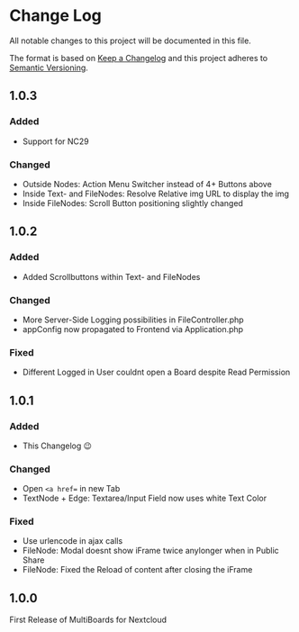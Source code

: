# Change Log
All notable changes to this project will be documented in this file.

The format is based on [Keep a Changelog](http://keepachangelog.com/)
and this project adheres to [Semantic Versioning](http://semver.org/).

## 1.0.3

### Added

- Support for NC29

### Changed 

- Outside Nodes: Action Menu Switcher instead of 4+ Buttons above
- Inside Text- and FileNodes: Resolve Relative img URL to display the img
- Inside FileNodes: Scroll Button positioning slightly changed 

## 1.0.2

### Added

- Added Scrollbuttons within Text- and FileNodes

### Changed

- More Server-Side Logging possibilities in FileController.php
- appConfig now propagated to Frontend via Application.php

### Fixed

- Different Logged in User couldnt open a Board despite Read Permission

## 1.0.1

### Added

- This Changelog 😉

### Changed

- Open `<a href=` in new Tab
- TextNode + Edge: Textarea/Input Field now uses white Text Color

### Fixed

- Use urlencode in ajax calls
- FileNode: Modal doesnt show iFrame twice anylonger when in Public Share
- FileNode: Fixed the Reload of content after closing the iFrame

## 1.0.0

First Release of MultiBoards for Nextcloud
